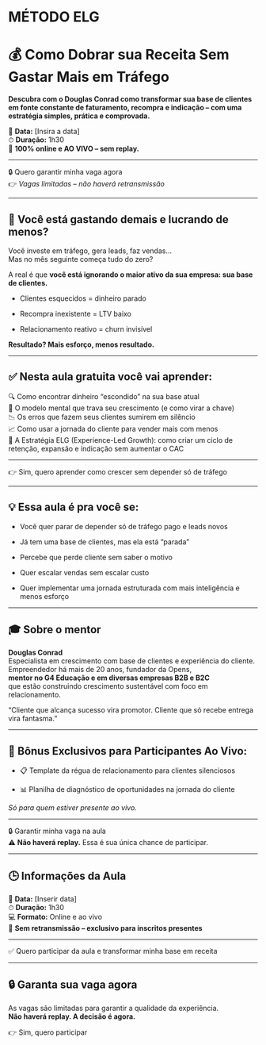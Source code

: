 # **MÉTODO ELG**

# **💰 Como Dobrar sua Receita Sem Gastar Mais em Tráfego**

**Descubra com o Douglas Conrad como transformar sua base de clientes em fonte constante de faturamento, recompra e indicação – com uma estratégia simples, prática e comprovada.**

📆 **Data:** \[Insira a data\]  
 ⏱ **Duração:** 1h30  
 📍 **100% online e AO VIVO – sem replay.**

---

🔒 Quero garantir minha vaga agora  
 👉 *Vagas limitadas – não haverá retransmissão*

---

## **🚨 Você está gastando demais e lucrando de menos?**

Você investe em tráfego, gera leads, faz vendas…  
 Mas no mês seguinte começa tudo do zero?

A real é que **você está ignorando o maior ativo da sua empresa: sua base de clientes.**

* Clientes esquecidos \= dinheiro parado

* Recompra inexistente \= LTV baixo

* Relacionamento reativo \= churn invisível

**Resultado? Mais esforço, menos resultado.**

---

## **✅ Nesta aula gratuita você vai aprender:**

🔍 Como encontrar dinheiro “escondido” na sua base atual  
 🧠 O modelo mental que trava seu crescimento (e como virar a chave)  
 📉 Os erros que fazem seus clientes sumirem em silêncio  
 📈 Como usar a jornada do cliente para vender mais com menos  
 🚀 A Estratégia ELG (Experience-Led Growth): como criar um ciclo de retenção, expansão e indicação sem aumentar o CAC

---

👉 Sim, quero aprender como crescer sem depender só de tráfego

---

## **💡 Essa aula é pra você se:**

* Você quer parar de depender só de tráfego pago e leads novos

* Já tem uma base de clientes, mas ela está “parada”

* Percebe que perde cliente sem saber o motivo

* Quer escalar vendas sem escalar custo

* Quer implementar uma jornada estruturada com mais inteligência e menos esforço

---

## **🎓 Sobre o mentor**

**Douglas Conrad**  
 Especialista em crescimento com base de clientes e experiência do cliente.  
 Empreendedor há mais de 20 anos, fundador da Opens,  
 **mentor no G4 Educação e em diversas empresas B2B e B2C**  
 que estão construindo crescimento sustentável com foco em relacionamento.

“Cliente que alcança sucesso vira promotor. Cliente que só recebe entrega vira fantasma.”

---

## **🎁 Bônus Exclusivos para Participantes Ao Vivo:**

* 📋 Template da régua de relacionamento para clientes silenciosos

* 📊 Planilha de diagnóstico de oportunidades na jornada do cliente

*Só para quem estiver presente ao vivo.*

---

🔒 Garantir minha vaga na aula  
 ⚠️ **Não haverá replay.** Essa é sua única chance de participar.

---

## **🕒 Informações da Aula**

📅 **Data:** \[Inserir data\]  
 ⏱ **Duração:** 1h30  
 💻 **Formato:** Online e ao vivo  
 🚫 **Sem retransmissão – exclusivo para inscritos presentes**

---

✅ Quero participar da aula e transformar minha base em receita

---

## **🔒 Garanta sua vaga agora**

As vagas são limitadas para garantir a qualidade da experiência.  
 **Não haverá replay. A decisão é agora.**

👉 Sim, quero participar

